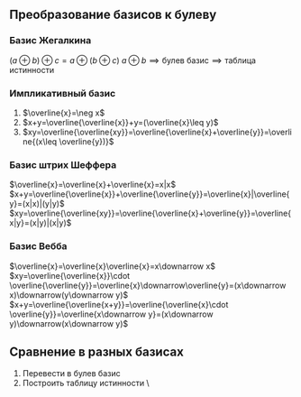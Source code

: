 ## Преобразование базисов к булеву
### Базис Жегалкина
$(a\oplus b)\oplus c=a\oplus(b\oplus c)$
$a\oplus b\implies\text{булев базис}\implies\text{таблица истинности}$

### Импликативный базис
1. $\overline{x}=\neg x$
2. $x+y=\overline{\overline{x}}+y=(\overline{x}\leq y)$
3. $xy=\overline{\overline{xy}}=\overline{\overline{x}+\overline{y}}=\overline{(x\leq \overline{y})}$

### Базис штрих Шеффера
$\overline{x}=\overline{x}+\overline{x}=x|x$
$x+y=\overline{\overline{x}}+\overline{\overline{y}}=\overline{x}|\overline{y}=(x|x)|(y|y)$
$xy=\overline{\overline{xy}}=\overline{\overline{x}+\overline{y}}=\overline{x|y}=(x|y)|(x|y)$

### Базис Вебба

$\overline{x}=\overline{x}\overline{x}=x\downarrow x$
$xy=\overline{\overline{x}}\cdot \overline{\overline{y}}=\overline{x}\downarrow\overline{y}=(x\downarrow x)\downarrow(y\downarrow y)$
$x+y=\overline{\overline{x+y}}=\overline{\overline{x}\cdot \overline{y}}=\overline{x\downarrow y}=(x\downarrow y)\downarrow(x\downarrow y)$

## Сравнение в разных базисах

1. Перевести в булев базис
2. Построить таблицу истинности
\